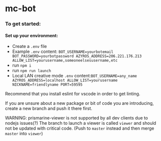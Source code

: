 # mc-bot

### To get started:
#### Set up your environment:
- Create a `.env` file
- Example `.env` content: ```BOT_USERNAME=yourbotemail
BOT_PASSWORD=yourbotpassword
AZYROS_ADDRESS=206.221.176.213
ALLOW_LIST=yourusername,someoneelsesusername,etc```
- run `npm i`
- run `npm run launch`
- Local LAN creative mode `.env` content:```BOT_USERNAME=any_name
AZYROS_ADDRESS=localhost
ALLOW_LIST=yourusername
NICKNAME=friendlyname
PORT=59595```


Recommend that you install eslint for vscode in order to get linting.

If you are unsure about a new package or bit of code you are introducing, create a new branch and push it there first.


WARNING: prismarine-viewer is not supported by all dev clients due to nodejs issues(?)
The branch to launch a viewer is called `viewer` and should not be updated with critical code. (Push to `master` instead and then merge `master` into `viewer`)